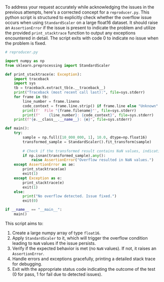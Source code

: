 To address your request accurately while acknowledging the issues in the previous attempts, here's a corrected concept for a `reproducer.py`. This python script is structured to explicitly check whether the overflow issue occurs when using `StandardScaler` on a large float16 dataset. It should raise an `AssertionError` if the issue is present to indicate the problem and utilize the provided `print_stacktrace` function to output any exceptions encountered in detail. The script exits with code 0 to indicate no issue when the problem is fixed.

```python
# reproducer.py

import numpy as np
from sklearn.preprocessing import StandardScaler

def print_stacktrace(e: Exception):
    import traceback
    import sys
    tb = traceback.extract_tb(e.__traceback__)
    print("Traceback (most recent call last):", file=sys.stderr)
    for frame in tb:
        line_number = frame.lineno
        code_context = frame.line.strip() if frame.line else "Unknown"
        print(f'  File "{frame.filename}"', file=sys.stderr)
        print(f"    {line_number}: {code_context}", file=sys.stderr)
    print(f"{e.__class__.__name__}: {e}", file=sys.stderr)

def main():
    try:
        sample = np.full([10_000_000, 1], 10.0, dtype=np.float16)
        transformed_sample = StandardScaler().fit_transform(sample)
        
        # Check if the transformed result contains NaN values, indicating overflow occurred.
        if np.isnan(transformed_sample).any():
            raise AssertionError("Overflow resulted in NaN values.")
    except AssertionError as ae:
        print_stacktrace(ae)
        exit(1)
    except Exception as e:
        print_stacktrace(e)
        exit(1)
    else:
        print("No overflow detected. Issue fixed.")
        exit(0)

if __name__ == "__main__":
    main()
```

This script aims to:
1. Create a large numpy array of type `float16`.
2. Apply `StandardScaler` to it, which will trigger the overflow condition leading to `NaN` values if the issue persists.
3. Verify if the expected behavior is met (no `NaN` values). If not, it raises an `AssertionError`.
4. Handle errors and exceptions gracefully, printing a detailed stack trace for debugging.
5. Exit with the appropriate status code indicating the outcome of the test (0 for pass, 1 for fail due to detected issues).